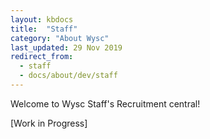 ```yaml
---
layout: kbdocs
title:  "Staff"
category: "About Wysc"
last_updated: 29 Nov 2019
redirect_from:
  - staff
  - docs/about/dev/staff
---
```


Welcome to Wysc Staff's Recruitment central!

[Work in Progress]
